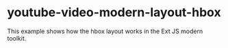 # youtube-video-modern-layout-hbox
This example shows how the hbox layout works in the Ext JS modern toolkit.
